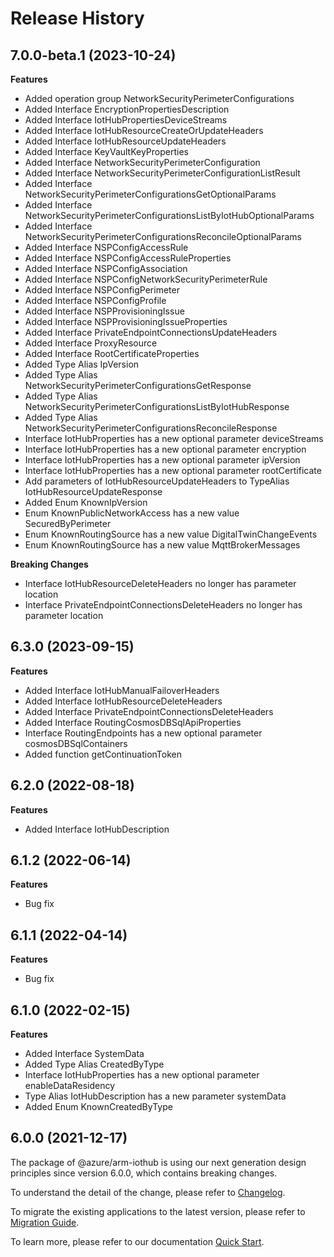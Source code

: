 # Release History
    
## 7.0.0-beta.1 (2023-10-24)
    
**Features**

  - Added operation group NetworkSecurityPerimeterConfigurations
  - Added Interface EncryptionPropertiesDescription
  - Added Interface IotHubPropertiesDeviceStreams
  - Added Interface IotHubResourceCreateOrUpdateHeaders
  - Added Interface IotHubResourceUpdateHeaders
  - Added Interface KeyVaultKeyProperties
  - Added Interface NetworkSecurityPerimeterConfiguration
  - Added Interface NetworkSecurityPerimeterConfigurationListResult
  - Added Interface NetworkSecurityPerimeterConfigurationsGetOptionalParams
  - Added Interface NetworkSecurityPerimeterConfigurationsListByIotHubOptionalParams
  - Added Interface NetworkSecurityPerimeterConfigurationsReconcileOptionalParams
  - Added Interface NSPConfigAccessRule
  - Added Interface NSPConfigAccessRuleProperties
  - Added Interface NSPConfigAssociation
  - Added Interface NSPConfigNetworkSecurityPerimeterRule
  - Added Interface NSPConfigPerimeter
  - Added Interface NSPConfigProfile
  - Added Interface NSPProvisioningIssue
  - Added Interface NSPProvisioningIssueProperties
  - Added Interface PrivateEndpointConnectionsUpdateHeaders
  - Added Interface ProxyResource
  - Added Interface RootCertificateProperties
  - Added Type Alias IpVersion
  - Added Type Alias NetworkSecurityPerimeterConfigurationsGetResponse
  - Added Type Alias NetworkSecurityPerimeterConfigurationsListByIotHubResponse
  - Added Type Alias NetworkSecurityPerimeterConfigurationsReconcileResponse
  - Interface IotHubProperties has a new optional parameter deviceStreams
  - Interface IotHubProperties has a new optional parameter encryption
  - Interface IotHubProperties has a new optional parameter ipVersion
  - Interface IotHubProperties has a new optional parameter rootCertificate
  - Add parameters of IotHubResourceUpdateHeaders to TypeAlias IotHubResourceUpdateResponse
  - Added Enum KnownIpVersion
  - Enum KnownPublicNetworkAccess has a new value SecuredByPerimeter
  - Enum KnownRoutingSource has a new value DigitalTwinChangeEvents
  - Enum KnownRoutingSource has a new value MqttBrokerMessages

**Breaking Changes**

  - Interface IotHubResourceDeleteHeaders no longer has parameter location
  - Interface PrivateEndpointConnectionsDeleteHeaders no longer has parameter location
    
    
## 6.3.0 (2023-09-15)
    
**Features**

  - Added Interface IotHubManualFailoverHeaders
  - Added Interface IotHubResourceDeleteHeaders
  - Added Interface PrivateEndpointConnectionsDeleteHeaders
  - Added Interface RoutingCosmosDBSqlApiProperties
  - Interface RoutingEndpoints has a new optional parameter cosmosDBSqlContainers
  - Added function getContinuationToken
    
    
## 6.2.0 (2022-08-18)
    
**Features**

  - Added Interface IotHubDescription
    
## 6.1.2 (2022-06-14)

**Features**

  - Bug fix
    
## 6.1.1 (2022-04-14)
    
**Features**

  - Bug fix
    
## 6.1.0 (2022-02-15)
    
**Features**

  - Added Interface SystemData
  - Added Type Alias CreatedByType
  - Interface IotHubProperties has a new optional parameter enableDataResidency
  - Type Alias IotHubDescription has a new parameter systemData
  - Added Enum KnownCreatedByType
    
    
## 6.0.0 (2021-12-17)

The package of @azure/arm-iothub is using our next generation design principles since version 6.0.0, which contains breaking changes.

To understand the detail of the change, please refer to [Changelog](https://aka.ms/js-track2-changelog).

To migrate the existing applications to the latest version, please refer to [Migration Guide](https://aka.ms/js-track2-migration-guide).

To learn more, please refer to our documentation [Quick Start](https://aka.ms/js-track2-quickstart).
